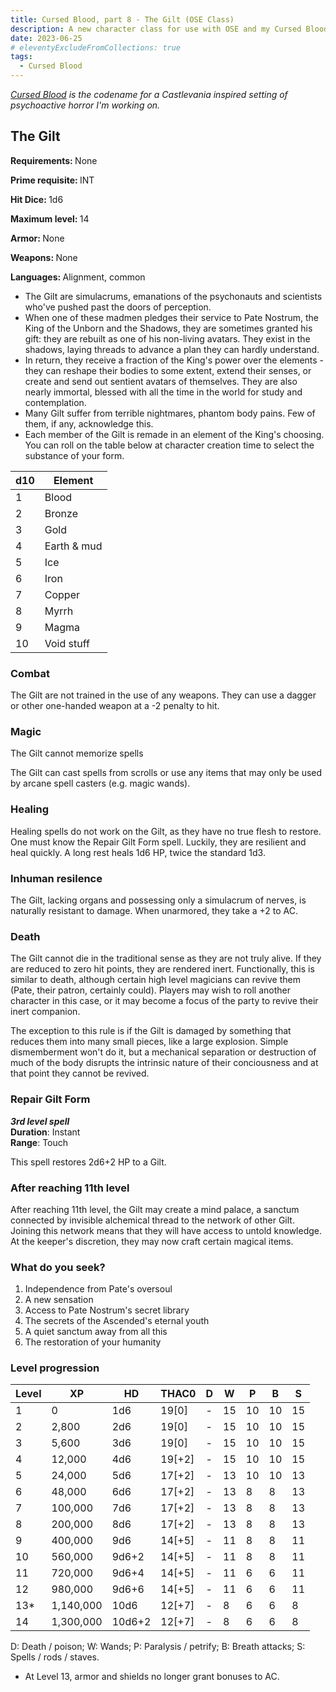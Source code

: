 ```yaml
---
title: Cursed Blood, part 8 - The Gilt (OSE Class)
description: A new character class for use with OSE and my Cursed Blood setting
date: 2023-06-25
# eleventyExcludeFromCollections: true
tags:
  - Cursed Blood
---
```


_[Cursed Blood](/tags/cursed-blood/) is the codename for a Castlevania inspired setting of psychoactive horror I'm working on._

<div class="ose-class">
<h2 class="ose-class-title">The Gilt</h2>
<div class="ose-class-stats">
  <p><strong>Requirements: </strong><span>None</span></p>
  <p><strong>Prime requisite: </strong><span>INT</span></p>
  <p><strong>Hit Dice: </strong><span>1d6</span></p>
  <p><strong>Maximum level: </strong><span>14</span></p>
  <p><strong>Armor: </strong><span>None</span></p>
  <p><strong>Weapons: </strong><span>None</span></p>
  <p><strong>Languages: </strong><span>Alignment, common</span></p>
</div>

<ul>
<li>The Gilt are simulacrums, emanations of the psychonauts and scientists who've pushed past the doors of perception.</li>
<li>When one of these madmen pledges their service to Pate Nostrum, the King of the Unborn and the Shadows, they are sometimes granted his gift: they are rebuilt as one of his non-living avatars. They exist in the shadows, laying threads to advance a plan they can hardly understand.</li>
<li>In return, they receive a fraction of the King's power over the elements - they can reshape their bodies to some extent, extend their senses, or create and send out sentient avatars of themselves. They are also nearly immortal, blessed with all the time in the world for study and contemplation.</li>
<li>Many Gilt suffer from terrible nightmares, phantom body pains. Few of them, if any, acknowledge this.</li>
<li>Each member of the Gilt is remade in an element of the King's choosing. You can roll on the table below at character creation time to select the substance of your form.</li>
</ul>

| d10 | Element     |
| --- | ----------- |
| 1   | Blood       |
| 2   | Bronze      |
| 3   | Gold        |
| 4   | Earth & mud |
| 5   | Ice         |
| 6   | Iron        |
| 7   | Copper      |
| 8   | Myrrh       |
| 9   | Magma       |
| 10  | Void stuff  |

<div class="ose-class-feature">
<h3>Combat</h3>
<p>The Gilt are not trained in the use of any weapons. They can use a dagger or other one-handed weapon at a -2 penalty to hit.</p>
</div>

<div class="ose-class-feature">
<h3>Magic</h3>
<p>The Gilt cannot memorize spells</p>
<p>The Gilt can cast spells from scrolls or use any items that may only be used by arcane spell casters (e.g. magic wands). </p>
</div>

<div class="ose-class-feature">
<h3>Healing</h3>
<p>Healing spells do not work on the Gilt, as they have no true flesh to restore. One must know the Repair Gilt Form spell. Luckily, they are resilient and heal quickly. A long rest heals 1d6 HP, twice the standard 1d3.</p>
</div>

<div class="ose-class-feature">
<h3>Inhuman resilence</h3>
<p>The Gilt, lacking organs and possessing only a simulacrum of nerves, is naturally resistant to damage. When unarmored, they take a +2 to AC.</p>
</div>

<div class="ose-class-feature">
<h3>Death</h3>
<p>The Gilt cannot die in the traditional sense as they are not truly alive. If they are reduced to zero hit points, they are rendered inert. Functionally, this is similar to death, although certain high level magicians can revive them (Pate, their patron, certainly could). Players may wish to roll another character in this case, or it may become a focus of the party to revive their inert companion.</p>

<p>The exception to this rule is if the Gilt is damaged by something that reduces them into many small pieces, like a large explosion. Simple dismemberment won't do it, but a mechanical separation or destruction of much of the body disrupts the intrinsic nature of their conciousness and at that point they cannot be revived.</p>
</div>

<div class="ose-class-feature">
<h3>Repair Gilt Form</h3>
<p><strong><em>3rd level spell</em></strong><br />
<strong>Duration</strong>: Instant<br />
<strong>Range</strong>: Touch</p>
<p>This spell restores 2d6+2 HP to a Gilt.</p>
</div>

<div class="ose-class-feature">
<h3>After reaching 11th level</h3>
<p>After reaching 11th level, the Gilt may create a mind palace, a sanctum connected by invisible alchemical thread to the network of other Gilt. Joining this network means that they will have access to untold knowledge. At the keeper's discretion, they may now craft certain magical items.</p>
</div>

<div class="ose-class-feature">
<h3>What do you seek?</h3>
<ol>
<li>Independence from Pate's oversoul</li>
<li>A new sensation</li>
<li>Access to Pate Nostrum's secret library</li>
<li>The secrets of the Ascended's eternal youth</li>
<li>A quiet sanctum away from all this</li>
<li>The restoration of your humanity</li>
</ol>
</div>

<div class="ose-level-progession">
  <h3>Level progression</h3>

| Level | XP        | HD     | THAC0  | D   | W   | P   | B   | S   |
| ----- | --------- | ------ | ------ | --- | --- | --- | --- | --- |
| 1     | 0         | 1d6    | 19[0]  | -   | 15  | 10  | 10  | 15  |
| 2     | 2,800     | 2d6    | 19[0]  | -   | 15  | 10  | 10  | 15  |
| 3     | 5,600     | 3d6    | 19[0]  | -   | 15  | 10  | 10  | 15  |
| 4     | 12,000    | 4d6    | 19[+2] | -   | 15  | 10  | 10  | 15  |
| 5     | 24,000    | 5d6    | 17[+2] | -   | 13  | 10  | 10  | 13  |
| 6     | 48,000    | 6d6    | 17[+2] | -   | 13  | 8   | 8   | 13  |
| 7     | 100,000   | 7d6    | 17[+2] | -   | 13  | 8   | 8   | 13  |
| 8     | 200,000   | 8d6    | 17[+2] | -   | 13  | 8   | 8   | 13  |
| 9     | 400,000   | 9d6    | 14[+5] | -   | 11  | 8   | 8   | 11  |
| 10    | 560,000   | 9d6+2  | 14[+5] | -   | 11  | 8   | 8   | 11  |
| 11    | 720,000   | 9d6+4  | 14[+5] | -   | 11  | 6   | 6   | 11  |
| 12    | 980,000   | 9d6+6  | 14[+5] | -   | 11  | 6   | 6   | 11  |
| 13\*  | 1,140,000 | 10d6   | 12[+7] | -   | 8   | 6   | 6   | 8   |
| 14    | 1,300,000 | 10d6+2 | 12[+7] | -   | 8   | 6   | 6   | 8   |

D: Death / poison; W: Wands;
P: Paralysis / petrify; B: Breath attacks; S: Spells / rods / staves.

- At Level 13, armor and shields no longer grant bonuses to AC.

<!-- <h3>Spell slots</h3>

_Same as magic user, reproduced for convenience_

| Level | 1   | 2   | 3   | 4   | 5   | 6   |
| ----- | --- | --- | --- | --- | --- | --- |
| 1     | 1   |     |     |     |     |     |
| 2     | 2   |     |     |     |     |     |
| 3     | 2   | 1   |     |     |     |     |
| 4     | 2   | 2   |     |     |     |     |
| 5     | 2   | 2   | 1   |     |     |     |
| 6     | 2   | 2   | 2   |     |     |     |
| 7     | 3   | 2   | 2   | 1   |     |     |
| 8     | 3   | 3   | 2   | 2   |     |     |
| 9     | 3   | 3   | 3   | 2   | 1   |     |
| 10    | 3   | 3   | 3   | 2   | 2   |     |
| 11    | 4   | 3   | 3   | 3   | 2   | 1   |
| 12    | 4   | 4   | 3   | 3   | 3   | 2   |
| 13    | 4   | 4   | 4   | 3   | 3   | 3   |
| 14    | 4   | 4   | 4   | 3   | 3   | 3   | -->

</div>

</div>
